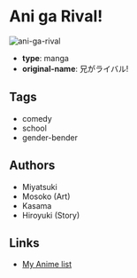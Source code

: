 # Ani ga Rival!

![ani-ga-rival](https://cdn.myanimelist.net/images/manga/3/137787.jpg)

-   **type**: manga
-   **original-name**: 兄がライバル!

## Tags

-   comedy
-   school
-   gender-bender

## Authors

-   Miyatsuki
-   Mosoko (Art)
-   Kasama
-   Hiroyuki (Story)

## Links

-   [My Anime list](https://myanimelist.net/manga/79513/Ani_ga_Rival)
